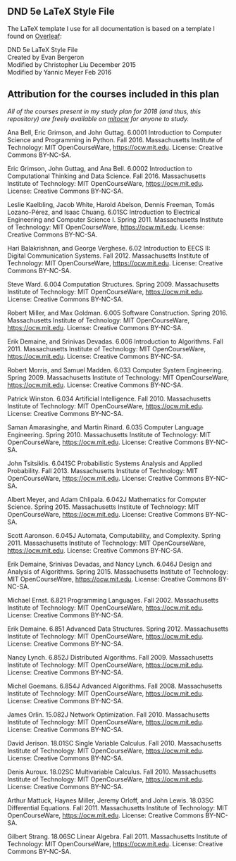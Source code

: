 ## DND 5e LaTeX Style File

The LaTeX template I use for all documentation is based on a template I found on [Overleaf](https://www.overleaf.com):

DND 5e LaTeX Style File  
Created by Evan Bergeron  
Modified by Christopher Liu December 2015  
Modified by Yannic Meyer Feb 2016

## Attribution for the courses included in this plan

_All of the courses present in my study plan for 2018 (and thus, this repository) are freely available on [mitocw](https://ocw.mit.edu/index.htm) for anyone to study._

Ana Bell, Eric Grimson, and John Guttag. 6.0001 Introduction to Computer Science and Programming in Python. Fall 2016. Massachusetts Institute of Technology: MIT OpenCourseWare, https://ocw.mit.edu. License: Creative Commons BY-NC-SA.

Eric Grimson, John Guttag, and Ana Bell. 6.0002 Introduction to Computational Thinking and Data Science. Fall 2016. Massachusetts Institute of Technology: MIT OpenCourseWare, https://ocw.mit.edu. License: Creative Commons BY-NC-SA.

Leslie Kaelbling, Jacob White, Harold Abelson, Dennis Freeman, Tomás Lozano-Pérez, and Isaac Chuang. 6.01SC Introduction to Electrical Engineering and Computer Science I. Spring 2011. Massachusetts Institute of Technology: MIT OpenCourseWare, https://ocw.mit.edu. License: Creative Commons BY-NC-SA.

Hari Balakrishnan, and George Verghese. 6.02 Introduction to EECS II: Digital Communication Systems. Fall 2012. Massachusetts Institute of Technology: MIT OpenCourseWare, https://ocw.mit.edu. License: Creative Commons BY-NC-SA.

Steve Ward. 6.004 Computation Structures. Spring 2009. Massachusetts Institute of Technology: MIT OpenCourseWare, https://ocw.mit.edu. License: Creative Commons BY-NC-SA.

Robert Miller, and Max Goldman. 6.005 Software Construction. Spring 2016. Massachusetts Institute of Technology: MIT OpenCourseWare, https://ocw.mit.edu. License: Creative Commons BY-NC-SA.

Erik Demaine, and Srinivas Devadas. 6.006 Introduction to Algorithms. Fall 2011. Massachusetts Institute of Technology: MIT OpenCourseWare, https://ocw.mit.edu. License: Creative Commons BY-NC-SA.

Robert Morris, and Samuel Madden. 6.033 Computer System Engineering. Spring 2009. Massachusetts Institute of Technology: MIT OpenCourseWare, https://ocw.mit.edu. License: Creative Commons BY-NC-SA.

Patrick Winston. 6.034 Artificial Intelligence. Fall 2010. Massachusetts Institute of Technology: MIT OpenCourseWare, https://ocw.mit.edu. License: Creative Commons BY-NC-SA.

Saman Amarasinghe, and Martin Rinard. 6.035 Computer Language Engineering. Spring 2010. Massachusetts Institute of Technology: MIT OpenCourseWare, https://ocw.mit.edu. License: Creative Commons BY-NC-SA.

John Tsitsiklis. 6.041SC Probabilistic Systems Analysis and Applied Probability. Fall 2013. Massachusetts Institute of Technology: MIT OpenCourseWare, https://ocw.mit.edu. License: Creative Commons BY-NC-SA.

Albert Meyer, and Adam Chlipala. 6.042J Mathematics for Computer Science. Spring 2015. Massachusetts Institute of Technology: MIT OpenCourseWare, https://ocw.mit.edu. License: Creative Commons BY-NC-SA.

Scott Aaronson. 6.045J Automata, Computability, and Complexity. Spring 2011. Massachusetts Institute of Technology: MIT OpenCourseWare, https://ocw.mit.edu. License: Creative Commons BY-NC-SA.

Erik Demaine, Srinivas Devadas, and Nancy Lynch. 6.046J Design and Analysis of Algorithms. Spring 2015. Massachusetts Institute of Technology: MIT OpenCourseWare, https://ocw.mit.edu. License: Creative Commons BY-NC-SA.

Michael Ernst. 6.821 Programming Languages. Fall 2002. Massachusetts Institute of Technology: MIT OpenCourseWare, https://ocw.mit.edu. License: Creative Commons BY-NC-SA.

Erik Demaine. 6.851 Advanced Data Structures. Spring 2012. Massachusetts Institute of Technology: MIT OpenCourseWare, https://ocw.mit.edu. License: Creative Commons BY-NC-SA.

Nancy Lynch. 6.852J Distributed Algorithms. Fall 2009. Massachusetts Institute of Technology: MIT OpenCourseWare, https://ocw.mit.edu. License: Creative Commons BY-NC-SA.

Michel Goemans. 6.854J Advanced Algorithms. Fall 2008. Massachusetts Institute of Technology: MIT OpenCourseWare, https://ocw.mit.edu. License: Creative Commons BY-NC-SA.

James Orlin. 15.082J Network Optimization. Fall 2010. Massachusetts Institute of Technology: MIT OpenCourseWare, https://ocw.mit.edu. License: Creative Commons BY-NC-SA.

David Jerison. 18.01SC Single Variable Calculus. Fall 2010. Massachusetts Institute of Technology: MIT OpenCourseWare, https://ocw.mit.edu. License: Creative Commons BY-NC-SA.

Denis Auroux. 18.02SC Multivariable Calculus. Fall 2010. Massachusetts Institute of Technology: MIT OpenCourseWare, https://ocw.mit.edu. License: Creative Commons BY-NC-SA.

Arthur Mattuck, Haynes Miller, Jeremy Orloff, and John Lewis. 18.03SC Differential Equations. Fall 2011. Massachusetts Institute of Technology: MIT OpenCourseWare, https://ocw.mit.edu. License: Creative Commons BY-NC-SA.

Gilbert Strang. 18.06SC Linear Algebra. Fall 2011. Massachusetts Institute of Technology: MIT OpenCourseWare, https://ocw.mit.edu. License: Creative Commons BY-NC-SA.
